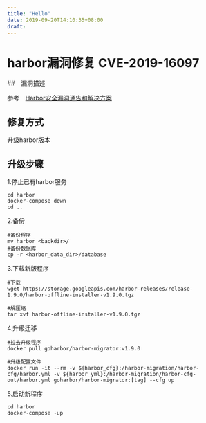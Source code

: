 ```yaml
---
title: "Hello"
date: 2019-09-20T14:10:35+08:00
draft: 
---
```


# harbor漏洞修复 CVE-2019-16097

##　漏洞描述

参考　[Harbor安全漏洞通告和解决方案](https://mp.weixin.qq.com/s?__biz=MzAwNzUyNzI5Mw==&mid=2730791036&idx=1&sn=f33ef47364a5e345f0f85871bab6dd4e&chksm=bc4cfe6e8b3b77787e95e132e4cfd5663b84b4c39dc8e48c2bf1f5fa5918eaf4505003b082e6&mpshare=1&scene=1&srcid=&sharer_sharetime=1568940791906&sharer_shareid=817e8cc69928f92cc39558dc238bc996&key=3d64c8ab0dfd206adb610561efdd4a97fd03cc3b36fc5e578e5e4c2b70216138b7b5dd2185dc173ce88c0bd5afea13dffcf37a5216cd539ed4a87e571ce849dcc92ffc20ec54ee51f419fd6b7a356b6e&ascene=1&uin=NzgxMDMyNDE0&devicetype=Windows+7&version=62060833&lang=zh_CN&pass_ticket=RaS56E%2BVcANTGp9kkrLwritXAfxqmG7DcOANfTpFZM%2BAib83XGVAz9ZGkn%2FUnntF)

## 修复方式

升级harbor版本

## 升级步骤

1.停止已有harbor服务

	cd harbor
	docker-compose down
	cd ..

2.备份

	#备份程序
	mv harbor <backdir>/
    #备份数据库
	cp -r <harbor_data_dir>/database

3.下载新版程序

	#下载
	wget https://storage.googleapis.com/harbor-releases/release-1.9.0/harbor-offline-installer-v1.9.0.tgz

	#解压缩	
	tar xvf harbor-offline-installer-v1.9.0.tgz

4.升级迁移

	#拉去升级程序
	docker pull goharbor/harbor-migrator:v1.9.0
	
	#升级配置文件
	docker run -it --rm -v ${harbor_cfg}:/harbor-migration/harbor-cfg/harbor.yml -v ${harbor_yml}:/harbor-migration/harbor-cfg-out/harbor.yml goharbor/harbor-migrator:[tag] --cfg up
	
5.启动新程序
	
	cd harbor
	docker-compose -up
